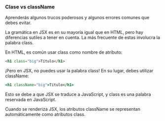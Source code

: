### Clase vs className

Aprenderás algunos trucos poderosos y algunos errores comunes que debes evitar.

La gramática en JSX es en su mayoría igual que en HTML, pero hay diferencias sutiles a tener en cuenta. La más frecuente de estas involucra la palabra class.

En HTML, es común usar class como nombre de atributo:

```html
<h1 class="big">Título</h1>
```

¡Pero en JSX, no puedes usar la palabra class! En su lugar, debes utilizar className:

```jsx
<h1 className="big">Título</h1>
```

Esto se debe a que JSX se traduce a JavaScript, y class es una palabra reservada en JavaScript.

Cuando se renderiza JSX, los atributos className se representan automáticamente como atributos class.

```

```
